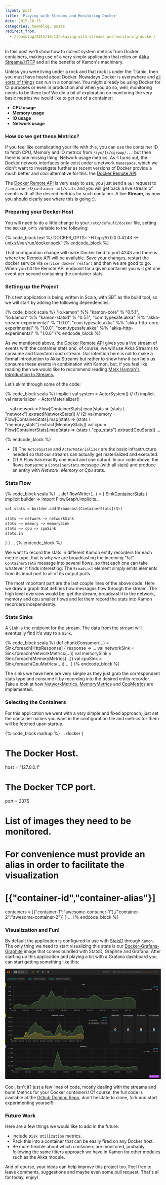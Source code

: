 ```yaml
---
layout: post
title: 'Playing with Streams and Monitoring Docker'
date: 2015-10-13
categories: teamblog, posts
redirect_from:
  - /teamblog/2015/10/13/playing-with-streams-and-monitoring-docker/
---
```


In this post we’ll show how to collect system metrics from Docker containers, making use of a very simple application
that relies on [Akka Streams/HTTP] and all the benefits of Kamon's machinery.



Unless you were living under a rock and that rock is under the Titanic, then you must have heard about Docker. Nowadays
Docker is everywhere and [all sorts of things] can run in a container. You might already be using Docker for CI purposes
or even in production and when you do so, well, monitoring needs to be there too! We did a bit of exploration on monitoring
the very basic metrics we would like to get out of a container:

* **CPU usage**
* **Memory usage**
* **IO usage**
* **Network usage**

### How do we get these Metrics? ###

If you feel like complicating your life with this, you can use the container ID to fetch CPU, Memory and IO metrics from
`/sys/fs/cgroup/...` but then there is one missing thing: Network usage metrics. As it turns out, the Docker network
interfaces only exist under a network `namespace`, which we didn't want to investigate further as recent versions of
Docker provide a much better and cool alternative for this: the [Docker Remote API].

The [Docker Remote API]  is very easy to use, you just send a `GET` request to `/container/${container-id}/stats` and
you will get back a live stream of events with all the desired metrics for such container. A live __Stream__, by now you
should clearly see where this is going :).


### Preparing your Docker Host ###

You will need to do a little change to your `/etc/default/docker` file, setting the `DOCKER_OPTS` variable to the
following:

{% code_block text %}
  DOCKER_OPTS='-H tcp://0.0.0.0:4243 -H unix:///var/run/docker.sock'
{% endcode_block %}

That configuration change will make Docker bind to port 4243 and there is where the Remote API will be available. Save
your changes, restart the docker service via `service docker restart` and then we are good to go. When you hit the
Remote API endpoint for a given container you will get one event per second containing the container stats.


### Setting up the Project ###

This test application is being written in Scala, with SBT as the build tool, so we will start by adding the following
dependencies:

{% code_block scala %}
"io.kamon"    	      %% "kamon-core"             	        % "0.5.1",
"io.kamon"            %% "kamon-statsd"                     % "0.5.1",
"com.typesafe.akka"   %% "akka-stream-experimental"         % "1.0.0",
"com.typesafe.akka"   %% "akka-http-core-experimental"      % "1.0.0",
"com.typesafe.akka"   %% "akka-http-experimental"           % "1.0.0"
{% endcode_block %}

As we mentioned above, the [Docker Remote API] gives you a live stream of events with the container stats and, of
course, we will use Akka Streams to consume and transform such stream. Our intention here is not to make a formal
introduction to Akka Streams but rather to show how it can help us consume these events in combination with Kamon, but,
if you feel like reading then we would like to recommend reading [Mark Hamrah's Introduction to Streams.]

Let’s skim through some of the code:

{% code_block scala %}
implicit val system = ActorSystem() // (1)
implicit val materializer = ActorMaterializer()

...
val network = Flow[ContainerStats].map(stats => (stats \ "network").extract[NetworkStats]) // (2)
val memory = Flow[ContainerStats].map(stats => (stats \ "memory_stats").extract[MemoryStats])
val cpu = Flow[ContainerStats].map(stats => (stats \ "cpu_stats").extract[CpuStats])
...

{% endcode_block %}

* (1) The `ActorSystem` and `ActorMaterializer` are the basic infrastructure needed so that our streams can actually get
materialized and executed.
* (2) A Flow has exactly one input and one output. In our code above, the flows consume a `ContainerStats` message (with
all stats) and produce an entity with *Network*, *Memory* or *Cpu* stats.


### Stats Flow ###

{% code_block scala %}
...
def flowWriter(...) = {
  Sink[ContainerStats]() { implicit builder =>
    import FlowGraph.Implicits._

    val stats = builder.add(Broadcast[ContainerStats](3))

    stats ~> network ~> networkSink
    stats ~> memory ~> memorySink
    stats ~> cpu ~> cpuSink
    stats.in
  }
}
...
{% endcode_block %}

We want to record the stats in different Kamon entity recorders for each metric type, that is why we are broadcasting
the incoming "fat" `ContainerStats` message into several flows, so that each one can take whatever it finds interesting.
The `Broadcast` element simply emits elements from its input port to all of its output ports.

The most important part are the last couple lines of the above code. Here we draw a graph that defines how messages flow
through the stream. The high level overview would be: get the stream, broadcast it to the network, memory and cpu
smaller flows and let them record the stats into Kamon recorders independently.


### Stats Sinks ###

A `Sink` is the endpoint for the stream. The data from the stream will eventually find it's way to a `Sink`.

{% code_block scala %}
def chunkConsumer(...) = Sink.foreach[HttpResponse] { response =>
    ...
    val networkSink = Sink.foreach(NetworkMetrics(...))
    val memorySink = Sink.foreach(MemoryMetrics(...))
    val cpuSink = Sink.foreach(CpuMetrics(...))
    ...
}
{% endcode_block %}

The sinks we have here are very simple as they just grab the correspondent stats type and consume it by recording into
the desired entity recorder. Take a look at how [NetworkMetrics], [MemoryMetrics] and [CpuMetrics] are implemented.


### Selecting the Containers ###

For this application we went with a very simple and fixed approach, just set the container names you want in the
configuration file and metrics for them will be fetched upon startup.

{% code_block markup %}
...
docker {
  # The Docker Host.
  host = "127.0.0.1"

  # The Docker TCP port.
  port = 2375

  # List of images they need to be monitored.
  # For convenience must provide an alias in order to facilitate the visualization
  # [{"container-id","container-alias"}]
  containers = [{"container-1":"awesome-container-1"},{"container-2":"awesome-container-2"}]
}
...
{% endcode_block %}


### Visualization and Fun! ###

By default the application is configured to use with [StatsD] through `Kamon`. The only thing we need to start visualizing
this stats is our [Docker-Grafana-Graphite] image that comes bundled with StatsD, Graphite and Grafana. After starting up this application
and playing a bit with a Grafana dashboard you can start getting something like this:

<img class="img-fluid" src="/assets/img/docker-dashboard.png"/>

Cool, isn't it? just a few lines of code, mostly dealing with the streams and bum! Metrics for your Docker containers!
Of course, the full code is available at the [Github Domino Repo], don't hesitate to clone, fork and start experimenting
yourself!

### Future Work ###

Here are a few things we would like to add in the future:

* Include `Disk Utilization` metrics.
* Pack this into a container that can be easily fired on any Docker host.
* Be more flexible about which containers are monitored, probably following the same filters approach we have in Kamon
for other modules such as the Akka module.

And of course, your ideas can help improve this project too. Feel free to leave comments, suggestions and maybe even some
pull request. That's all for today, enjoy!

[all sorts of things]: https://www.youtube.com/watch?v=GsLZz8cZCzc
[Mark Hamrah's Introduction to Streams.]: http://blog.michaelhamrah.com/2015/01/a-gentle-introduction-to-akka-streams/
[control groups]: https://en.wikipedia.org/wiki/Cgroups
[Docker Remote API]: https://docs.docker.com/reference/api/docker_remote_api_v1.18/#get-container-stats-based-on-resource-usage
[Akka Streams/HTTP]:http://doc.akka.io/docs/akka-stream-and-http-experimental/current/scala.html
[NetworkMetrics]:https://github.com/kamon-io/docker-monitor/blob/master/src/main/scala/kamon/domino/metrics/NetworkMetrics.scala
[MemoryMetrics]:https://github.com/kamon-io/docker-monitor/blob/master/src/main/scala/kamon/domino/metrics/MemoryMetrics.scala
[CpuMetrics]:https://github.com/kamon-io/docker-monitor/blob/master/src/main/scala/kamon/domino/metrics/CpuMetrics.scala
[Github Domino Repo]:https://github.com/kamon-io/docker-monitor
[scalaz-streams]:https://github.com/scalaz/scalaz-stream
[StatsD]: /docs/latest/reporters/statsd/
[Docker-Grafana-Graphite]:https://github.com/kamon-io/docker-grafana-graphite
